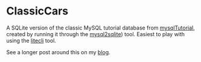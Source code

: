 # ClassicCars
A SQLite version of the classic MySQL tutorial database from [mysqlTutorial](https://www.mysqltutorial.org/getting-started-with-mysql/mysql-sample-database/), 
created by running it through the [mysql2sqlite](https://github.com/dumblob/mysql2sqlite)) tool.
Easiest to play with using the [litecli](https://litecli.com/) tool.

See a longer post around this on my [blog](https://isijingi.co.za/wp/2024/11/10/classic-cars-for-sqlite/).

